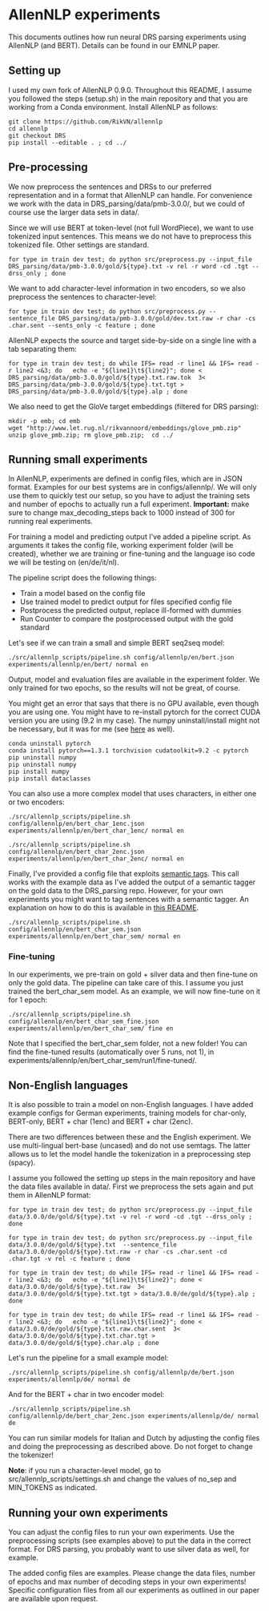 # AllenNLP experiments #

This documents outlines how run neural DRS parsing experiments using AllenNLP (and BERT). Details can be found in our EMNLP paper.

## Setting up ##

I used my own fork of AllenNLP 0.9.0. Throughout this README, I assume you followed the steps (setup.sh) in the main repository and that you are working from a Conda environment. Install AllenNLP as follows:

```
git clone https://github.com/RikVN/allennlp
cd allennlp
git checkout DRS
pip install --editable . ; cd ../
```

## Pre-processing ##

We now preprocess the sentences and DRSs to our preferred representation and in a format that AllenNLP can handle. For convenience we work with the data in DRS_parsing/data/pmb-3.0.0/, but we could of course use the larger data sets in data/.

Since we will use BERT at token-level (not full WordPiece), we want to use tokenized input sentences. This means we do not have to preprocess this tokenized file. Other settings are standard.

```
for type in train dev test; do python src/preprocess.py --input_file DRS_parsing/data/pmb-3.0.0/gold/${type}.txt -v rel -r word -cd .tgt --drss_only ; done
```

We want to add character-level information in two encoders, so we also preprocess the sentences to character-level:

```
for type in train dev test; do python src/preprocess.py --sentence_file DRS_parsing/data/pmb-3.0.0/gold/dev.txt.raw -r char -cs .char.sent --sents_only -c feature ; done
```

AllenNLP expects the source and target side-by-side on a single line with a tab separating them:

```
for type in train dev test; do while IFS= read -r line1 && IFS= read -r line2 <&3; do   echo -e "${line1}\t${line2}"; done < DRS_parsing/data/pmb-3.0.0/gold/${type}.txt.raw.tok  3< DRS_parsing/data/pmb-3.0.0/gold/${type}.txt.tgt > DRS_parsing/data/pmb-3.0.0/gold/${type}.alp ; done
```

We also need to get the GloVe target embeddings (filtered for DRS parsing):

```
mkdir -p emb; cd emb
wget "http://www.let.rug.nl/rikvannoord/embeddings/glove_pmb.zip"
unzip glove_pmb.zip; rm glove_pmb.zip;  cd ../
```

## Running small experiments ##

In AllenNLP, experiments are defined in config files, which are in JSON format. Examples for our best systems are in configs/allennlp/. We will only use them to quickly test our setup, so you have to adjust the training sets and number of epochs to actually run a full experiment. **Important:** make sure to change max_decoding_steps back to 1000 instead of 300 for running real experiments.

For training a model and predicting output I've added a pipeline script. As arguments it takes the config file, working experiment folder (will be created), whether we are training or fine-tuning and the language iso code we will be testing on (en/de/it/nl).

The pipeline script does the following things:

* Train a model based on the config file
* Use trained model to predict output for files specified config file
* Postprocess the predicted output, replace ill-formed with dummies
* Run Counter to compare the postprocessed output with the gold standard

Let's see if we can train a small and simple BERT seq2seq model:

```
./src/allennlp_scripts/pipeline.sh config/allennlp/en/bert.json experiments/allennlp/en/bert/ normal en
```

Output, model and evaluation files are available in the experiment folder. We only trained for two epochs, so the results will not be great, of course.

You might get an error that says that there is no GPU available, even though you are using one. You might have to re-install pytorch for the correct CUDA version you are using (9.2 in my case). The numpy uninstall/install might not be necessary, but it was for me (see [here](https://stackoverflow.com/questions/54715835/numpy-is-installed-but-still-getting-error) as well).

```
conda uninstall pytorch
conda install pytorch==1.3.1 torchvision cudatoolkit=9.2 -c pytorch
pip uninstall numpy
pip uninstall numpy
pip install numpy
pip install dataclasses
```

You can also use a more complex model that uses characters, in either one or two encoders:

```
./src/allennlp_scripts/pipeline.sh config/allennlp/en/bert_char_1enc.json experiments/allennlp/en/bert_char_1enc/ normal en

./src/allennlp_scripts/pipeline.sh config/allennlp/en/bert_char_2enc.json experiments/allennlp/en/bert_char_2enc/ normal en
```

Finally, I've provided a config file that exploits [semantic tags](https://www.aclweb.org/anthology/W17-6901.pdf). This call works with the example data as I've added the output of a semantic tagger on the gold data to the DRS_parsing repo. However, for your own experiments you might want to tag sentences with a semantic tagger. An explanation on how to do this is available in [this README](Semtags.md).

```
./src/allennlp_scripts/pipeline.sh config/allennlp/en/bert_char_sem.json experiments/allennlp/en/bert_char_sem/ normal en
```

### Fine-tuning ###

In our experiments, we pre-train on gold + silver data and then fine-tune on only the gold data. The pipeline can take care of this. I assume you just trained the bert_char_sem model. As an example, we will now fine-tune on it for 1 epoch:

```
./src/allennlp_scripts/pipeline.sh config/allennlp/en/bert_char_sem_fine.json experiments/allennlp/en/bert_char_sem/ fine en
```

Note that I specified the bert_char_sem folder, not a new folder! You can find the fine-tuned results (automatically over 5 runs, not 1), in experiments/allennlp/en/bert_char_sem/run1/fine-tuned/.

## Non-English languages ##

It is also possible to train a model on non-English languages. I have added example configs for German experiments, training models for char-only, BERT-only, BERT + char (1enc) and BERT + char (2enc).

There are two differences between these and the English experiment. We use multi-lingual bert-base (uncased) and do not use semtags. The latter allows us to let the model handle the tokenization in a preprocessing step (spacy).

I assume you followed the setting up steps in the main repository and have the data files available in data/. First we preprocess the sets again and put them in AllenNLP format:

```
for type in train dev test; do python src/preprocess.py --input_file data/3.0.0/de/gold/${type}.txt -v rel -r word -cd .tgt --drss_only ; done

for type in train dev test; do python src/preprocess.py --input_file data/3.0.0/de/gold/${type}.txt  --sentence_file data/3.0.0/de/gold/${type}.txt.raw -r char -cs .char.sent -cd .char.tgt -v rel -c feature ; done

for type in train dev test; do while IFS= read -r line1 && IFS= read -r line2 <&3; do   echo -e "${line1}\t${line2}"; done < data/3.0.0/de/gold/${type}.txt.raw  3< data/3.0.0/de/gold/${type}.txt.tgt > data/3.0.0/de/gold/${type}.alp ; done

for type in train dev test; do while IFS= read -r line1 && IFS= read -r line2 <&3; do   echo -e "${line1}\t${line2}"; done < data/3.0.0/de/gold/${type}.txt.raw.char.sent  3< data/3.0.0/de/gold/${type}.txt.char.tgt > data/3.0.0/de/gold/${type}.char.alp ; done
```

Let's run the pipeline for a small example model:

```
./src/allennlp_scripts/pipeline.sh config/allennlp/de/bert.json experiments/allennlp/de/ normal de
```

And for the BERT + char in two encoder model:

```
./src/allennlp_scripts/pipeline.sh config/allennlp/de/bert_char_2enc.json experiments/allennlp/de/ normal de
```

You can run similar models for Italian and Dutch by adjusting the config files and doing the preprocessing as described above. Do not forget to change the tokenizer!

**Note**: if you run a character-level model, go to src/allennlp_scripts/settings.sh and change the values of no_sep and MIN_TOKENS as indicated.

## Running your own experiments ##

You can adjust the config files to run your own experiments. Use the preprocessing scripts (see examples above) to put the data in the correct format. For DRS parsing, you probably want to use silver data as well, for example.

The added config files are examples. Please change the data files, number of epochs and max number of decoding steps in your own experiments! Specific configuration files from all our experiments as outlined in our paper are available upon request.

